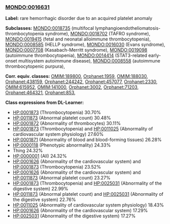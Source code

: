 
### [MONDO:0016631](http://purl.obolibrary.org/obo/MONDO_0016631)
**Label:** rare hemorrhagic disorder due to an acquired platelet anomaly

**Subclasses:** [MONDO:0018735](http://purl.obolibrary.org/obo/MONDO_0018735) (multifocal lymphangioendotheliomatosis-thrombocytopenia syndrome), [MONDO:0018702](http://purl.obolibrary.org/obo/MONDO_0018702) (TAFRO syndrome), [MONDO:0019415](http://purl.obolibrary.org/obo/MONDO_0019415) (fetal and neonatal alloimmune thrombocytopenia), [MONDO:0008585](http://purl.obolibrary.org/obo/MONDO_0008585) (HELLP syndrome), [MONDO:0016030](http://purl.obolibrary.org/obo/MONDO_0016030) (Evans syndrome), [MONDO:0007708](http://purl.obolibrary.org/obo/MONDO_0007708) (Kasabach-Merritt syndrome), [MONDO:0019098](http://purl.obolibrary.org/obo/MONDO_0019098) (autoimmune thrombocytopenia), [MONDO:0014414](http://purl.obolibrary.org/obo/MONDO_0014414) (STAT3-related early-onset multisystem autoimmune disease), [MONDO:0008558](http://purl.obolibrary.org/obo/MONDO_0008558) (autoimmune thrombocytopenic purpura), 

**Corr. equiv. classes:** [OMIM:189800](http://purl.obolibrary.org/obo/OMIM_189800), [Orphanet:1959](http://www.orpha.net/ORDO/Orphanet_1959), [OMIM:188030](http://purl.obolibrary.org/obo/OMIM_188030), [Orphanet:438159](http://www.orpha.net/ORDO/Orphanet_438159), [Orphanet:244242](http://www.orpha.net/ORDO/Orphanet_244242), [Orphanet:457077](http://www.orpha.net/ORDO/Orphanet_457077), [Orphanet:2330](http://www.orpha.net/ORDO/Orphanet_2330), [OMIM:615952](http://purl.obolibrary.org/obo/OMIM_615952), [OMIM:141000](http://purl.obolibrary.org/obo/OMIM_141000), [Orphanet:3002](http://www.orpha.net/ORDO/Orphanet_3002), [Orphanet:71203](http://www.orpha.net/ORDO/Orphanet_71203), [Orphanet:464321](http://www.orpha.net/ORDO/Orphanet_464321), [Orphanet:853](http://www.orpha.net/ORDO/Orphanet_853), 

**Class expressions from DL-Learner:**

- [HP:0001873](http://purl.obolibrary.org/obo/HP_0001873) (Thrombocytopenia) 30.70%
- [HP:0011873](http://purl.obolibrary.org/obo/HP_0011873) (Abnormal platelet count) 30.48%
- [HP:0001872](http://purl.obolibrary.org/obo/HP_0001872) (Abnormality of thrombocytes) 30.11%
- [HP:0001873](http://purl.obolibrary.org/obo/HP_0001873) (Thrombocytopenia) and [HP:0011025](http://purl.obolibrary.org/obo/HP_0011025) (Abnormality of cardiovascular system physiology) 27.60%
- [HP:0001871](http://purl.obolibrary.org/obo/HP_0001871) (Abnormality of blood and blood-forming tissues) 26.28%
- [HP:0000118](http://purl.obolibrary.org/obo/HP_0000118) (Phenotypic abnormality) 24.33%
- Thing 24.32%
- [HP:0000001](http://purl.obolibrary.org/obo/HP_0000001) (All) 24.32%
- [HP:0001626](http://purl.obolibrary.org/obo/HP_0001626) (Abnormality of the cardiovascular system) and [HP:0001873](http://purl.obolibrary.org/obo/HP_0001873) (Thrombocytopenia) 23.52%
- [HP:0001626](http://purl.obolibrary.org/obo/HP_0001626) (Abnormality of the cardiovascular system) and [HP:0011873](http://purl.obolibrary.org/obo/HP_0011873) (Abnormal platelet count) 23.27%
- [HP:0001873](http://purl.obolibrary.org/obo/HP_0001873) (Thrombocytopenia) and [HP:0025031](http://purl.obolibrary.org/obo/HP_0025031) (Abnormality of the digestive system) 22.99%
- [HP:0011873](http://purl.obolibrary.org/obo/HP_0011873) (Abnormal platelet count) and [HP:0025031](http://purl.obolibrary.org/obo/HP_0025031) (Abnormality of the digestive system) 22.76%
- [HP:0011025](http://purl.obolibrary.org/obo/HP_0011025) (Abnormality of cardiovascular system physiology) 18.43%
- [HP:0001626](http://purl.obolibrary.org/obo/HP_0001626) (Abnormality of the cardiovascular system) 17.29%
- [HP:0025031](http://purl.obolibrary.org/obo/HP_0025031) (Abnormality of the digestive system) 17.27%


